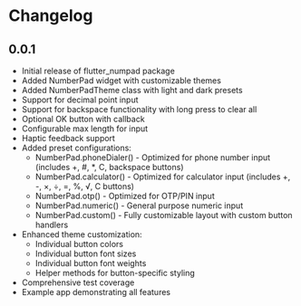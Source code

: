 # Changelog

## 0.0.1

* Initial release of flutter_numpad package
* Added NumberPad widget with customizable themes
* Added NumberPadTheme class with light and dark presets
* Support for decimal point input
* Support for backspace functionality with long press to clear all
* Optional OK button with callback
* Configurable max length for input
* Haptic feedback support
* Added preset configurations:
  - NumberPad.phoneDialer() - Optimized for phone number input (includes +, #, *, C, backspace buttons)
  - NumberPad.calculator() - Optimized for calculator input (includes +, -, ×, ÷, =, %, √, C buttons)
  - NumberPad.otp() - Optimized for OTP/PIN input
  - NumberPad.numeric() - General purpose numeric input
  - NumberPad.custom() - Fully customizable layout with custom button handlers
* Enhanced theme customization:
  - Individual button colors
  - Individual button font sizes
  - Individual button font weights
  - Helper methods for button-specific styling
* Comprehensive test coverage
* Example app demonstrating all features
